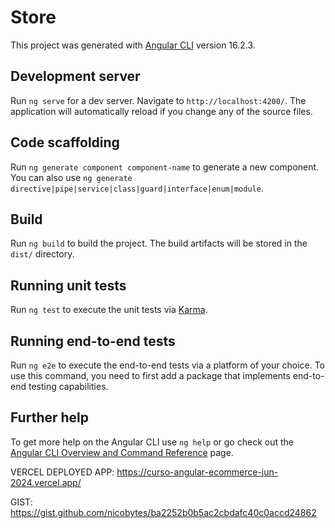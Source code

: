 # Store

This project was generated with [Angular CLI](https://github.com/angular/angular-cli) version 16.2.3.

## Development server

Run `ng serve` for a dev server. Navigate to `http://localhost:4200/`. The application will automatically reload if you change any of the source files.

## Code scaffolding

Run `ng generate component component-name` to generate a new component. You can also use `ng generate directive|pipe|service|class|guard|interface|enum|module`.

## Build

Run `ng build` to build the project. The build artifacts will be stored in the `dist/` directory.

## Running unit tests

Run `ng test` to execute the unit tests via [Karma](https://karma-runner.github.io).

## Running end-to-end tests

Run `ng e2e` to execute the end-to-end tests via a platform of your choice. To use this command, you need to first add a package that implements end-to-end testing capabilities.

## Further help

To get more help on the Angular CLI use `ng help` or go check out the [Angular CLI Overview and Command Reference](https://angular.io/cli) page.

<!-- 2024-01-16

Si se encuentran con este error:

404: NOT_FOUND Code: NOT_FOUND

A mi me sirvió crear un archivo vercel.json en la raíz del proyecto con este contenido:

{   "rewrites": [      {"source": "/(.*)", "destination": "/"}   ] } -->

VERCEL DEPLOYED APP: https://curso-angular-ecommerce-jun-2024.vercel.app/

GIST: https://gist.github.com/nicobytes/ba2252b0b5ac2cbdafc40c0accd24862

<!-- GETTERS AND SETTERS -->
<!-- Using Getters and Setters in Angular Components
Getter: A getter allows you to define a method that acts like a property. When you access this property, the getter method is called automatically.
Setter: A setter allows you to define a method that is called when you assign a value to the property. This can be useful for validating or transforming the data before storing it. -->

<!-- Component Lifecycle -->
<!-- https://angular.dev/guide/components/lifecycle -->
